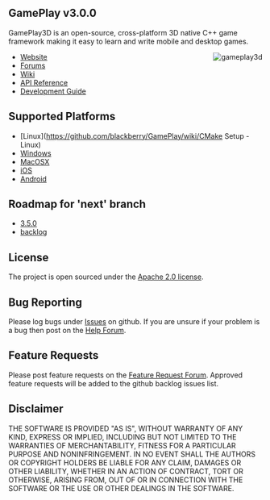 ## GamePlay v3.0.0

GamePlay3D is an open-source, cross-platform 3D native C++ game framework making it easy to learn and write mobile and desktop games. 

<img align="right" src="https://raw.github.com/wiki/blackberry/GamePlay/img/logo.png" alt="gameplay3d" />

- [Website](http://www.gameplay3d.org/)
- [Forums](http://www.gameplay3d.org/forums/)
- [Wiki](https://github.com/blackberry/GamePlay/wiki)
- [API Reference](http://blackberry.github.io/GamePlay/api/index.html)
- [Development Guide](https://github.com/blackberry/GamePlay/wiki#wiki-Development_Guide)

## Supported Platforms
- [Linux](https://github.com/blackberry/GamePlay/wiki/CMake Setup - Linux)
- [Windows](https://github.com/blackberry/GamePlay/wiki/Visual-Studio-Setup) 
- [MacOSX](https://github.com/blackberry/GamePlay/wiki/Apple-Xcode-Setup)
- [iOS](https://github.com/blackberry/GamePlay/wiki/Apple-Xcode-Setup)
- [Android](https://github.com/blackberry/GamePlay/wiki/Android-NDK-Setup)

## Roadmap for 'next' branch
- [3.5.0](https://github.com/blackberry/GamePlay/milestones/3.5.0)
- [backlog](https://github.com/blackberry/GamePlay/issues?q=is%3Aopen+is%3Aissue+no%3Amilestone)

## License
The project is open sourced under the [Apache 2.0 license](http://www.tldrlegal.com/license/apache-license-2.0-%28apache-2.0%29).

## Bug Reporting
Please log bugs under [Issues](https://github.com/blackberry/GamePlay/issues) on github.
If you are unsure if your problem is a bug then post on the [Help Forum](http://www.gameplay3d.org/forums/viewforum.php?f=3).

## Feature Requests
Please post feature requests on the [Feature Request Forum](http://www.gameplay3d.org/forums/viewforum.php?f=4). Approved feature requests will be added to the github backlog issues list. 

## Disclaimer
THE SOFTWARE IS PROVIDED "AS IS", WITHOUT WARRANTY OF ANY KIND, EXPRESS OR IMPLIED, 
INCLUDING BUT NOT LIMITED TO THE WARRANTIES OF MERCHANTABILITY, FITNESS FOR A 
PARTICULAR PURPOSE AND NONINFRINGEMENT. IN NO EVENT SHALL THE AUTHORS OR COPYRIGHT 
HOLDERS BE LIABLE FOR ANY CLAIM, DAMAGES OR OTHER LIABILITY, WHETHER IN AN ACTION OF CONTRACT, 
TORT OR OTHERWISE, ARISING FROM, OUT OF OR IN CONNECTION WITH THE SOFTWARE OR THE USE OR 
OTHER DEALINGS IN THE SOFTWARE.
